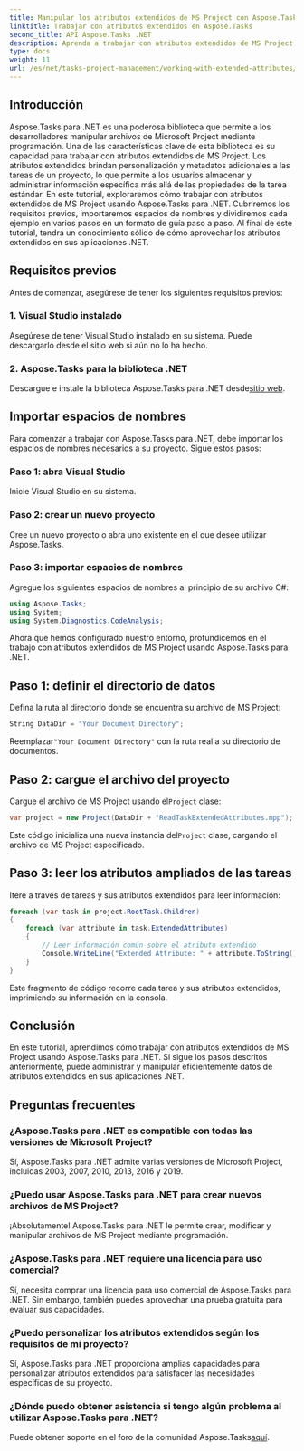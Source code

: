```yaml
---
title: Manipular los atributos extendidos de MS Project con Aspose.Tasks
linktitle: Trabajar con atributos extendidos en Aspose.Tasks
second_title: API Aspose.Tasks .NET
description: Aprenda a trabajar con atributos extendidos de MS Project usando Aspose.Tasks para .NET. Manipule los datos de las tareas mediante programación con facilidad.
type: docs
weight: 11
url: /es/net/tasks-project-management/working-with-extended-attributes/
---
```

## Introducción
Aspose.Tasks para .NET es una poderosa biblioteca que permite a los desarrolladores manipular archivos de Microsoft Project mediante programación. Una de las características clave de esta biblioteca es su capacidad para trabajar con atributos extendidos de MS Project. Los atributos extendidos brindan personalización y metadatos adicionales a las tareas de un proyecto, lo que permite a los usuarios almacenar y administrar información específica más allá de las propiedades de la tarea estándar.
En este tutorial, exploraremos cómo trabajar con atributos extendidos de MS Project usando Aspose.Tasks para .NET. Cubriremos los requisitos previos, importaremos espacios de nombres y dividiremos cada ejemplo en varios pasos en un formato de guía paso a paso. Al final de este tutorial, tendrá un conocimiento sólido de cómo aprovechar los atributos extendidos en sus aplicaciones .NET.
## Requisitos previos
Antes de comenzar, asegúrese de tener los siguientes requisitos previos:
### 1. Visual Studio instalado
Asegúrese de tener Visual Studio instalado en su sistema. Puede descargarlo desde el sitio web si aún no lo ha hecho.
### 2. Aspose.Tasks para la biblioteca .NET
 Descargue e instale la biblioteca Aspose.Tasks para .NET desde[sitio web](https://releases.aspose.com/tasks/net/).

## Importar espacios de nombres
Para comenzar a trabajar con Aspose.Tasks para .NET, debe importar los espacios de nombres necesarios a su proyecto. Sigue estos pasos:
### Paso 1: abra Visual Studio
Inicie Visual Studio en su sistema.
### Paso 2: crear un nuevo proyecto
Cree un nuevo proyecto o abra uno existente en el que desee utilizar Aspose.Tasks.
### Paso 3: importar espacios de nombres
Agregue los siguientes espacios de nombres al principio de su archivo C#:
```csharp
using Aspose.Tasks;
using System;
using System.Diagnostics.CodeAnalysis;

```

Ahora que hemos configurado nuestro entorno, profundicemos en el trabajo con atributos extendidos de MS Project usando Aspose.Tasks para .NET.
## Paso 1: definir el directorio de datos
Defina la ruta al directorio donde se encuentra su archivo de MS Project:
```csharp
String DataDir = "Your Document Directory";
```
 Reemplazar`"Your Document Directory"` con la ruta real a su directorio de documentos.
## Paso 2: cargue el archivo del proyecto
 Cargue el archivo de MS Project usando el`Project` clase:
```csharp
var project = new Project(DataDir + "ReadTaskExtendedAttributes.mpp");
```
 Este código inicializa una nueva instancia del`Project` clase, cargando el archivo de MS Project especificado.
## Paso 3: leer los atributos ampliados de las tareas
Itere a través de tareas y sus atributos extendidos para leer información:
```csharp
foreach (var task in project.RootTask.Children)
{
    foreach (var attribute in task.ExtendedAttributes)
    {
        // Leer información común sobre el atributo extendido
        Console.WriteLine("Extended Attribute: " + attribute.ToString());
    }
}
```
Este fragmento de código recorre cada tarea y sus atributos extendidos, imprimiendo su información en la consola.

## Conclusión
En este tutorial, aprendimos cómo trabajar con atributos extendidos de MS Project usando Aspose.Tasks para .NET. Si sigue los pasos descritos anteriormente, puede administrar y manipular eficientemente datos de atributos extendidos en sus aplicaciones .NET.
## Preguntas frecuentes
### ¿Aspose.Tasks para .NET es compatible con todas las versiones de Microsoft Project?
Sí, Aspose.Tasks para .NET admite varias versiones de Microsoft Project, incluidas 2003, 2007, 2010, 2013, 2016 y 2019.
### ¿Puedo usar Aspose.Tasks para .NET para crear nuevos archivos de MS Project?
¡Absolutamente! Aspose.Tasks para .NET le permite crear, modificar y manipular archivos de MS Project mediante programación.
### ¿Aspose.Tasks para .NET requiere una licencia para uso comercial?
Sí, necesita comprar una licencia para uso comercial de Aspose.Tasks para .NET. Sin embargo, también puedes aprovechar una prueba gratuita para evaluar sus capacidades.
### ¿Puedo personalizar los atributos extendidos según los requisitos de mi proyecto?
Sí, Aspose.Tasks para .NET proporciona amplias capacidades para personalizar atributos extendidos para satisfacer las necesidades específicas de su proyecto.
### ¿Dónde puedo obtener asistencia si tengo algún problema al utilizar Aspose.Tasks para .NET?
 Puede obtener soporte en el foro de la comunidad Aspose.Tasks[aquí](https://forum.aspose.com/c/tasks/15).